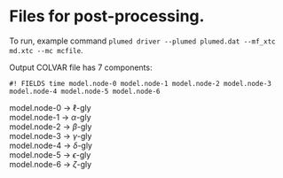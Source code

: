 # Files for post-processing.

To run, example command `plumed driver --plumed plumed.dat --mf_xtc md.xtc --mc mcfile`.

Output COLVAR file has 7 components:

`#! FIELDS time model.node-0 model.node-1 model.node-2 model.node-3 model.node-4 model.node-5 model.node-6`

model.node-0     $\rightarrow$        $\ell$-gly \
model.node-1     $\rightarrow$        $\alpha$-gly \
model.node-2     $\rightarrow$        $\beta$-gly \
model.node-3     $\rightarrow$        $\gamma$-gly \
model.node-4     $\rightarrow$        $\delta$-gly \
model.node-5     $\rightarrow$        $\epsilon$-gly \
model.node-6     $\rightarrow$        $\zeta$-gly 
